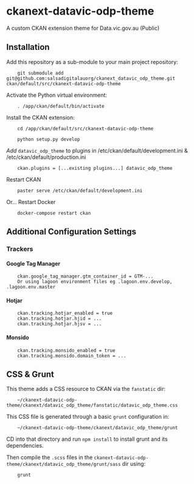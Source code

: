 # ckanext-datavic-odp-theme
A custom CKAN extension theme for Data.vic.gov.au (Public)

## Installation

Add this repository as a sub-module to your main project repository:

        git submodule add git@github.com:salsadigitalauorg/ckanext_datavic_odp_theme.git ckan/default/src/ckanext-datavic-odp-theme

Activate the Python virtual environment:

        . /app/ckan/default/bin/activate

Install the CKAN extension:

        cd /app/ckan/default/src/ckanext-datavic-odp-theme

        python setup.py develop
        
*Add* `datavic_odp_theme` to plugins in /etc/ckan/default/development.ini & /etc/ckan/default/production.ini

        ckan.plugins = [...existing plugins...] datavic_odp_theme

Restart CKAN

        paster serve /etc/ckan/default/development.ini

Or... Restart Docker

        docker-compose restart ckan        
## Additional Configuration Settings

### Trackers

#### Google Tag Manager

        ckan.google_tag_manager.gtm_container_id = GTM-...
        Or using lagoon environment files eg .lagoon.env.develop, .lagoon.env.master
#### Hotjar

        ckan.tracking.hotjar_enabled = true
        ckan.tracking.hotjar.hjid = ...
        ckan.tracking.hotjar.hjsv = ...

#### Monsido

        ckan.tracking.monsido_enabled = true
        ckan.tracking.monsido.domain_token = ...

## CSS & Grunt

This theme adds a CSS resource to CKAN via the `fanstatic` dir:

        ~/ckanext-datavic-odp-theme/ckanext/datavic_odp_theme/fanstatic/datavic_odp_theme.css

This CSS file is generated through a basic `grunt` configuration in:

        ~/ckanext-datavic-odp-theme/ckanext/datavic_odp_theme/grunt

CD into that directory and run `npm install` to install grunt and its dependencies.

Then compile the `.scss` files in the `ckanext-datavic-odp-theme/ckanext/datavic_odp_theme/grunt/sass` dir using:

        grunt
